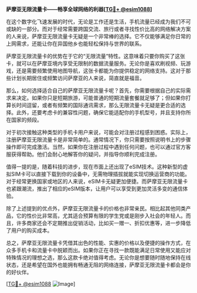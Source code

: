 **萨摩亚无限流量卡——畅享全球网络的利器[[TG💪+ @esim1088](https://t.me/s/esim1088)]**

在这个数字化飞速发展的时代，无论是工作还是生活，手机流量已经成为我们不可或缺的一部分。而对于经常需要跨国交流、旅行或者寻找性价比高的网络解决方案的人来说，萨摩亚无限流量卡无疑是一个非常棒的选择。它不仅能够满足你日常的上网需求，还能让你在异国他乡也能轻松保持与世界的联系。

萨摩亚无限流量卡的优势在于它的“无限流量”特性。这意味着只要你购买了这张卡，就可以在萨摩亚境内享受无限制的数据流量服务。无论你是喜欢刷视频、玩游戏，还是需要频繁使用地图导航，这张卡都能为你提供稳定的网络支持。这对于那些计划长期居住或频繁访问萨摩亚的人来说，简直就是福音。

那么，如何选择适合自己的萨摩亚无限流量卡呢？首先，你需要根据自己的实际需求来决定。如果你只是短期旅游，可能普通的短期流量套餐就足够了；但如果你打算长时间逗留，或者有频繁的国际通讯需求，那么无限流量卡无疑是更合适的选择。此外，还要考虑卡的兼容性问题，确保它能适配你的手机型号，并且支持你所在国家的频段。

对于初次接触这种类型的手机卡用户来说，可能会对注册过程感到困惑。实际上，注册萨摩亚无限流量卡是非常简单的。通常情况下，你只需要按照说明书上的步骤操作即可完成激活。当然，如果你在注册过程中遇到任何问题，也可以通过官方客服获得帮助。他们会耐心地解答你的疑问，并指导你顺利完成注册。

值得一提的是，随着科技的进步，现在市面上还出现了eSIM技术。这种新型的虚拟SIM卡可以直接下载到你的设备中，无需物理插拔就能实现切换运营商的功能。对于经常更换国家或地区的人来说，eSIM卡无疑更加便捷。而萨摩亚无限流量卡也紧跟潮流，推出了相应的eSIM版本，让用户可以享受到更加灵活多变的通信体验。

除了上述提到的优点外，萨摩亚无限流量卡的价格也非常亲民。相比起其他同类产品，它的性价比非常高，尤其适合预算有限的学生党或是刚步入社会的年轻人。而且，许多商家还会不定期推出促销活动，比如买一赠一、折扣优惠等，进一步降低了用户的购买成本。

总之，萨摩亚无限流量卡凭借其出色的性能、实惠的价格以及便捷的操作方式，在众多手机卡和流量卡中脱颖而出。如果你正在寻找一款既能满足日常使用又能应对特殊情况的理想之选，那么这款卡绝对值得考虑。无论你是想要随时随地保持在线状态，还是希望在国外也能拥有畅通无阻的网络连接，萨摩亚无限流量卡都会是你的好伙伴。

[[TG💪+ @esim1088](https://t.me/s/esim1088) ![Image](https://i.postimg.cc/4NQfJmqS/Snipaste-2025-05-13-00-14-12.png)]